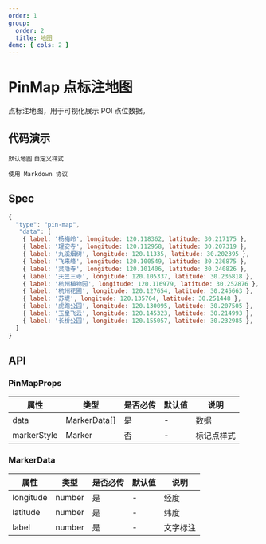 ```yaml
---
order: 1
group:
  order: 2
  title: 地图
demo: { cols: 2 }
---
```


# PinMap 点标注地图

点标注地图，用于可视化展示 POI 点位数据。

## 代码演示

<code src='./demos/default.tsx'>默认地图</code>
<code src='./demos/marker.tsx'>自定义样式</code>

<code src='./demos/markdown.tsx'>使用 Markdown 协议</code>

## Spec

```js
{
  "type": "pin-map",
   "data": [
    { label: '杨梅岭', longitude: 120.118362, latitude: 30.217175 },
    { label: '理安寺', longitude: 120.112958, latitude: 30.207319 },
    { label: '九溪烟树', longitude: 120.11335, latitude: 30.202395 },
    { label: '飞来峰', longitude: 120.100549, latitude: 30.236875 },
    { label: '灵隐寺', longitude: 120.101406, latitude: 30.240826 },
    { label: '天竺三寺', longitude: 120.105337, latitude: 30.236818 },
    { label: '杭州植物园', longitude: 120.116979, latitude: 30.252876 },
    { label: '杭州花圃', longitude: 120.127654, latitude: 30.245663 },
    { label: '苏堤', longitude: 120.135764, latitude: 30.251448 },
    { label: '虎跑公园', longitude: 120.130095, latitude: 30.207505 },
    { label: '玉皇飞云', longitude: 120.145323, latitude: 30.214993 },
    { label: '长桥公园', longitude: 120.155057, latitude: 30.232985 },
  ]
}

```

## API

### PinMapProps

| 属性        | 类型         | 是否必传 | 默认值 | 说明       |
| ----------- | ------------ | -------- | ------ | ---------- |
| data        | MarkerData[] | 是       | -      | 数据       |
| markerStyle | Marker       | 否       | -      | 标记点样式 |

### MarkerData

| 属性      | 类型   | 是否必传 | 默认值 | 说明     |
| --------- | ------ | -------- | ------ | -------- |
| longitude | number | 是       | -      | 经度     |
| latitude  | number | 是       | -      | 纬度     |
| label     | number | 是       | -      | 文字标注 |
